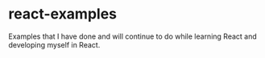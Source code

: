 # react-examples
Examples that I have done and will continue to do while learning React and developing myself in React.
